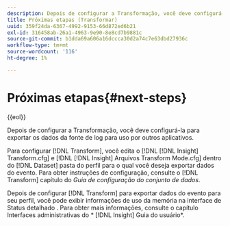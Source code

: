 ```yaml
---
description: Depois de configurar a Transformação, você deve configurá-la para exportar os dados da fonte de log para uso por outros aplicativos.
title: Próximas etapas (Transformar)
uuid: 359f24da-6367-4992-9153-66d872ed6b21
exl-id: 316458ab-26a1-4963-9e90-8e8cd7b9881c
source-git-commit: b1dda69a606a16dccca30d2a74c7e63dbd27936c
workflow-type: tm+mt
source-wordcount: '116'
ht-degree: 1%

---
```


# Próximas etapas{#next-steps}

{{eol}}

Depois de configurar a Transformação, você deve configurá-la para exportar os dados da fonte de log para uso por outros aplicativos.

Para configurar [!DNL Transform], você edita o [!DNL [!DNL Insight] Transform.cfg] e [!DNL [!DNL Insight] Arquivos Transform Mode.cfg] dentro do [!DNL Dataset] pasta do perfil para o qual você deseja exportar dados do evento. Para obter instruções de configuração, consulte o [!DNL Transform] capítulo do *Guia de configuração do conjunto de dados*.

Depois de configurar [!DNL Transform] para exportar dados do evento para seu perfil, você pode exibir informações de uso da memória na interface de Status detalhado . Para obter mais informações, consulte o capítulo Interfaces administrativas do * [!DNL Insight] Guia do usuário*.
